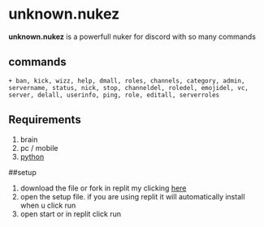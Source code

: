 # unknown.nukez
**unknown.nukez** is a powerfull nuker for discord with so many commands

## commands
```node 
+ ban, kick, wizz, help, dmall, roles, channels, category, admin, servername, status, nick, stop, channeldel, roledel, emojidel, vc, server, delall, userinfo, ping, role, editall, serverroles
```
## Requirements 

1. brain
2. pc / mobile
3. [python](https://www.python.org/downloads/)

##setup 

1. download the file or fork in replit my clicking [here](https://replit.com/@jawadishrak/unknown-nukez?v=1)
2. open the setup file. if you are using replit it will automatically install when u click run
3. open start or in replit click run
